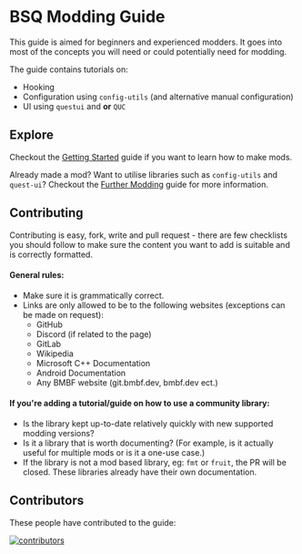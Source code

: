 # BSQ Modding Guide

This guide is aimed for beginners and experienced modders. It goes into most of the concepts you will need or could potentially need for modding.

The guide contains tutorials on:

- Hooking
- Configuration using `config-utils` (and alternative manual configuration)
- UI using `questui` and **or** `QUC`

## Explore

Checkout the [Getting Started](/getting-started/) guide if you want to learn how to make mods.

Already made a mod? Want to utilise libraries such as `config-utils` and `quest-ui`? Checkout the [Further Modding](/fm/) guide for more information.

## Contributing

Contributing is easy, fork, write and pull request - there are few checklists you should follow to make sure the content you want to add is suitable and is correctly formatted.

#### General rules:

- Make sure it is grammatically correct.
- Links are only allowed to be to the following websites (exceptions can be made on request):
  - GitHub
  - Discord (if related to the page)
  - GitLab
  - Wikipedia
  - Microsoft C++ Documentation
  - Android Documentation
  - Any BMBF website (git.bmbf.dev, bmbf.dev ect.)

#### If you're adding a tutorial/guide on how to use a community library:

- Is the library kept up-to-date relatively quickly with new supported modding versions?
- Is it a library that is worth documenting? (For example, is it actually useful for multiple mods or is it a one-use case.)
- If the library is not a mod based library, eg: `fmt` or `fruit`, the PR will be closed. These libraries already have their own documentation.

## Contributors

These people have contributed to the guide:

<a href="https://github.com/cal117/bsqmg/graphs/contributors">
  <img src="https://contrib.rocks/image?repo=cal117/bsqmg"  alt="contributors"/>
</a>



